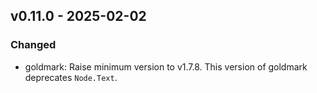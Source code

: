 ## v0.11.0 - 2025-02-02
### Changed
- goldmark: Raise minimum version to v1.7.8. This version of goldmark deprecates `Node.Text`.
